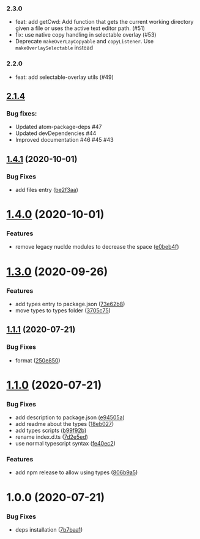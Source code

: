 ### 2.3.0
- feat: add getCwd: Add function that gets the current working directory given a file or uses the active text editor path. (#51)
- fix: use native copy handling in selectable overlay (#53)
- Deprecate `makeOverLayCopyable` and `copyListener`. Use `makeOverlaySelectable` instead


### 2.2.0

- feat: add selectable-overlay utils (#49)

## [2.1.4](https://github.com/atom-ide-community/atom-ide-base/compare/v2.1.3...v2.1.4)

### Bug fixes:

- Updated atom-package-deps #47
- Updated devDependencies #44
- Improved documentation #46 #45 #43

## [1.4.1](https://github.com/atom-ide-community/atom-ide-base/compare/v1.4.0...v1.4.1) (2020-10-01)

### Bug Fixes

- add files entry ([be2f3aa](https://github.com/atom-ide-community/atom-ide-base/commit/be2f3aab65048b04b7ede83d7beefd4a777d6bc0))

# [1.4.0](https://github.com/atom-ide-community/atom-ide-base/compare/v1.3.0...v1.4.0) (2020-10-01)

### Features

- remove legacy nuclde modules to decrease the space ([e0beb4f](https://github.com/atom-ide-community/atom-ide-base/commit/e0beb4f842a08f49caf7542a71a1f3e30a5217bb))

# [1.3.0](https://github.com/atom-ide-community/atom-ide-base/compare/v1.2.1...v1.3.0) (2020-09-26)

### Features

- add types entry to package.json ([73e62b8](https://github.com/atom-ide-community/atom-ide-base/commit/73e62b800d230e5f1732566c78a41b606f011d4b))
- move types to types folder ([3705c75](https://github.com/atom-ide-community/atom-ide-base/commit/3705c75c3816a36abd08aada4adfc70c16e2098f))

## [1.1.1](https://github.com/atom-ide-community/atom-ide-base/compare/v1.1.0...v1.1.1) (2020-07-21)

### Bug Fixes

- format ([250e850](https://github.com/atom-ide-community/atom-ide-base/commit/250e85025e7ed05f67b0508fd5b8cf295124240e))

# [1.1.0](https://github.com/atom-ide-community/atom-ide-base/compare/v1.0.0...v1.1.0) (2020-07-21)

### Bug Fixes

- add description to package.json ([e94505a](https://github.com/atom-ide-community/atom-ide-base/commit/e94505a63658299103c931b3f83baa64c7a13cd6))
- add readme about the types ([18eb027](https://github.com/atom-ide-community/atom-ide-base/commit/18eb027b6eba2e0ceffba3f0ca27a259ac35f088))
- add types scripts ([b99f92b](https://github.com/atom-ide-community/atom-ide-base/commit/b99f92bb0f01557989bde9ccf07b52341c034f85))
- rename index.d.ts ([7d2e5ed](https://github.com/atom-ide-community/atom-ide-base/commit/7d2e5ed91b894dee3934f8eb6ba7bd64be17a662))
- use normal typescript syntax ([fe40ec2](https://github.com/atom-ide-community/atom-ide-base/commit/fe40ec2d6c0a193899bb5d5308ab45ceb8498295))

### Features

- add npm release to allow using types ([806b9a5](https://github.com/atom-ide-community/atom-ide-base/commit/806b9a51f6aa39dfb417afc5c34bcfb3c1dfb912))

# 1.0.0 (2020-07-21)

### Bug Fixes

- deps installation ([7b7baa1](https://github.com/atom-ide-community/atom-ide-base/commit/7b7baa1032a70b5e67da75dc820fe27c637ec92a))
